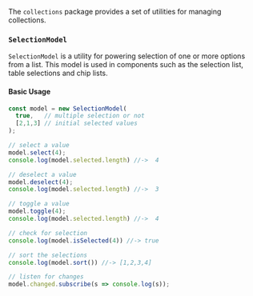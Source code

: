 The `collections` package provides a set of utilities for managing collections.

### `SelectionModel`
`SelectionModel` is a utility for powering selection of one or more options from a list.
This model is used in components such as the selection list, table selections and chip lists.

#### Basic Usage
```javascript
const model = new SelectionModel(
  true,   // multiple selection or not
  [2,1,3] // initial selected values
);

// select a value
model.select(4);
console.log(model.selected.length) //->  4

// deselect a value
model.deselect(4);
console.log(model.selected.length) //->  3

// toggle a value
model.toggle(4);
console.log(model.selected.length) //->  4

// check for selection
console.log(model.isSelected(4)) //-> true

// sort the selections
console.log(model.sort()) //-> [1,2,3,4]

// listen for changes
model.changed.subscribe(s => console.log(s));
```
